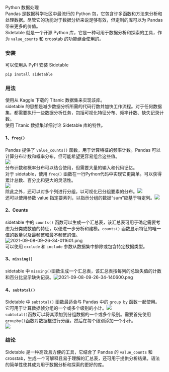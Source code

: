 Python 数据处理<br />Pandas 是数据科学社区中最流行的 Python 包，它包含许多函数和方法来分析和处理数据。尽管它的功能对于数据分析来说足够有效，但定制的库可以为 Pandas 带来更多的价值。<br />Sidetable 就是一个开源 Python 库，它是一种可用于数据分析和探索的工具，作为 `value_counts` 和 crosstab 的功能组合使用的。
<a name="Y709z"></a>
### 安装
可以使用从 PyPI 安装 Sidetable
```bash
pip install sidetable
```
<a name="CBAq0"></a>
### 用法
使用从 Kaggle 下载的 Titanic 数据集来实现该库。<br />sidetable 的思想是减少数据分析所需的代码行数并加快工作流程。对于任何数据集，都需要执行一些数据分析任务，包括可视化特征分布、频率计数、缺失记录计数。<br />使用 Titanic 数据集详细讨论 Sidetable 库的特性。
<a name="X8ybb"></a>
#### 1、`freq()`
Pandas 提供了 `value_counts()` 函数，用于计算特征的频率计数。Pandas 可以计算分布计数和概率分布，但可能希望更容易组合这些值。<br />![](https://cdn.nlark.com/yuque/0/2021/webp/396745/1631064382977-0ca20aca-4e6b-4655-a4ef-83aa9cdbeb26.webp#clientId=u2032e77b-8c7f-4&from=paste&id=ub944f355&originHeight=231&originWidth=355&originalType=url&ratio=1&status=done&style=shadow&taskId=u84a979ae-e3fb-481c-89aa-91980a014d3)<br />分布计数和概率分布可以结合使用，但需要大量的输入和代码记忆。<br />对于 sidetable，使用 `freq()` 函数在一行Python代码中实现它更简单。可以获得累计总数、百分比和更大的灵活性。<br />![](https://cdn.nlark.com/yuque/0/2021/webp/396745/1631064383014-25cd36a6-9cc4-475a-b59a-14f2318099fb.webp#clientId=u2032e77b-8c7f-4&from=paste&id=u009b1aee&originHeight=156&originWidth=552&originalType=url&ratio=1&status=done&style=shadow&taskId=uabde81e3-17ac-4488-b094-8baedbcca96)<br />除此之外，还可以对多个列进行分组，以可视化已分组要素的分布。![](https://cdn.nlark.com/yuque/0/2021/webp/396745/1631064383000-09371aca-b7cd-4077-b0c9-80a9bf7ffe39.webp#clientId=u2032e77b-8c7f-4&from=paste&id=udfd41f1b&originHeight=221&originWidth=600&originalType=url&ratio=1&status=done&style=shadow&taskId=ud08b1da7-1802-4267-a176-eabc1d5dcbc)<br />还可以使用参数 value 指定要素列，以指示分组的数据“sum”应基于特定列。![](https://cdn.nlark.com/yuque/0/2021/webp/396745/1631064383076-08bd7091-500c-4a26-85e5-2981fac0f1cf.webp#clientId=u2032e77b-8c7f-4&from=paste&id=udd679c90&originHeight=189&originWidth=554&originalType=url&ratio=1&status=done&style=shadow&taskId=u224ebc88-193e-4ae1-9202-7cdae96620a)
<a name="se33y"></a>
#### 2、Counts
sidetable 中的 `counts()` 函数可以生成一个汇总表，该汇总表可用于确定需要考虑为分类或数值的特征，以便进一步分析和建模。`counts()` 函数显示特征的唯一值的数量以及最频繁和最不频繁的值。<br />![2021-09-08-09-26-34-011601.png](https://cdn.nlark.com/yuque/0/2021/png/396745/1631064761326-7c04a3ee-f650-4939-ad42-27963e8fb1f5.png#clientId=u2032e77b-8c7f-4&from=ui&id=u9d95b5f0&originHeight=464&originWidth=912&originalType=binary&ratio=1&size=12250&status=done&style=shadow&taskId=ue4a06485-f344-4a47-854f-6936dc0c9fe)<br />可以使用 `exclude` 和 `include` 参数从数据集中排除或包含特定数据类型。
<a name="NFIid"></a>
#### 3、`missing()`
sidetable 中 `missing()`函数生成一个汇总表，该汇总表按每列的总缺失值的计数和百分比显示缺失记录。![2021-09-08-09-26-34-140600.png](https://cdn.nlark.com/yuque/0/2021/png/396745/1631064761342-3c4c0552-1b6f-4bdb-9515-35088620639a.png#clientId=u2032e77b-8c7f-4&from=ui&id=hMrZG&originHeight=458&originWidth=321&originalType=binary&ratio=1&size=6205&status=done&style=shadow&taskId=uf3d240e1-db3a-4564-a955-9273379343d)
<a name="Zhz0G"></a>
#### 4、`subtotal()`
Sidetable 中 `subtotal()` 函数最适合与 Pandas 中的 `group by` 函数一起使用。它可用于计算数据帧分组的一个或多个级别的小计。![](https://cdn.nlark.com/yuque/0/2021/webp/396745/1631064383858-d04fed66-bcaa-4745-a847-0e601c62ccf7.webp#clientId=u2032e77b-8c7f-4&from=paste&id=uc1b1a92c&originHeight=375&originWidth=1050&originalType=url&ratio=1&status=done&style=shadow&taskId=uf716bf1e-0737-4abf-8563-dc13800644f)<br />`subtotal()`函数可以将其添加到分组数据的一个或多个级别。需要首先使用`groupby()`函数对数据框进行分组，然后在每个级别添加一个小计。<br />![](https://cdn.nlark.com/yuque/0/2021/webp/396745/1631064384235-340c0e0e-710c-4f9f-b61d-edb2de9a8ab4.webp#clientId=u2032e77b-8c7f-4&from=paste&id=u7a74881b&originHeight=436&originWidth=546&originalType=url&ratio=1&status=done&style=shadow&taskId=u171ea105-dff3-455c-a8ab-db8dc449a35)
<a name="s0JLM"></a>
### 结论
Sidetable 是一种高效且方便的工具，它结合了 Pandas 的 `value_counts` 和 crosstab，生成一个可解释且易于理解的汇总表，还可用于提供分析结果。语法的简单性使其成为用于数据分析和探索的更好的库。
